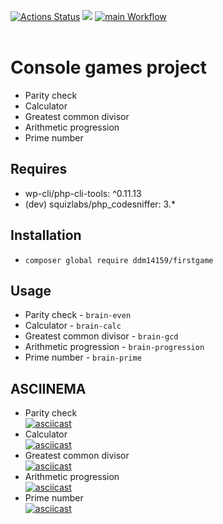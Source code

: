 [![Actions Status](https://github.com/ddm14159/php-project-lvl1/workflows/hexlet-check/badge.svg)](https://github.com/ddm14159/php-project-lvl1/actions)
<a href="https://codeclimate.com/github/ddm14159/php-project-lvl1/maintainability"><img src="https://api.codeclimate.com/v1/badges/43941b35e513339bcf0e/maintainability" /></a>
[![main Workflow](https://github.com/ddm14159/php-project-lvl1/actions/workflows/main.yml/badge.svg?branch=main)](https://github.com/ddm14159/php-project-lvl1/actions/workflows/main.yml)<br /><br />

# Console games project<br />
- Parity check<br />
- Calculator<br />
- Greatest common divisor<br />
- Arithmetic progression<br />
- Prime number<br />

## Requires 
- wp-cli/php-cli-tools: ^0.11.13<br />
- (dev) squizlabs/php_codesniffer: 3.*<br />

## Installation<br />
- `composer global require ddm14159/firstgame`<br />
## Usage<br />
- Parity check - `brain-even`<br />
- Calculator - `brain-calc`<br />
- Greatest common divisor - `brain-gcd`<br />
- Arithmetic progression - `brain-progression`<br />
- Prime number - `brain-prime`<br />



## ASCIINEMA
- Parity check<br />
[![asciicast](https://asciinema.org/a/iwjV1ub49N7bZzg7d95iB9prT.svg)](https://asciinema.org/a/iwjV1ub49N7bZzg7d95iB9prT)<br />
- Calculator<br />
[![asciicast](https://asciinema.org/a/xKPasCH0ilA0Wyy5ndRi7Y664.svg)](https://asciinema.org/a/xKPasCH0ilA0Wyy5ndRi7Y664)<br />
- Greatest common divisor<br />
[![asciicast](https://asciinema.org/a/2Av2U91EzKc5ZZYZuv3KwtC3L.svg)](https://asciinema.org/a/2Av2U91EzKc5ZZYZuv3KwtC3L)<br />
- Arithmetic progression<br />
[![asciicast](https://asciinema.org/a/BywWIjOfnAHtE9JrcpZBJeRoT.svg)](https://asciinema.org/a/BywWIjOfnAHtE9JrcpZBJeRoT)<br />
- Prime number<br />
[![asciicast](https://asciinema.org/a/BvRHAf1s5FcTNGiVuh93xCD1t.svg)](https://asciinema.org/a/BvRHAf1s5FcTNGiVuh93xCD1t)<br />
